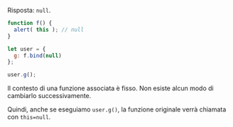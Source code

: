 Risposta: `null`.


```js run
function f() {
  alert( this ); // null
}

let user = {
  g: f.bind(null)
};

user.g();
```

Il contesto di una funzione associata è fisso. Non esiste alcun modo di cambiarlo successivamente.

Quindi, anche se eseguiamo `user.g()`, la funzione originale verrà chiamata con `this=null`.
